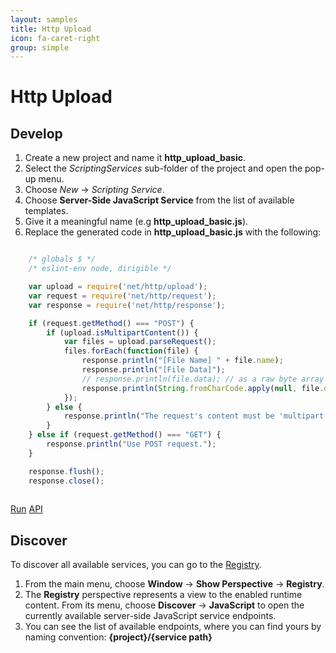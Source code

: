 ```yaml
---
layout: samples
title: Http Upload
icon: fa-caret-right
group: simple
---
```


Http Upload
===

Develop
--

1. Create a new project and name it **http_upload_basic**.
2. Select the *ScriptingServices* sub-folder of the project and open the pop-up menu.
3. Choose *New* -> *Scripting Service*.
4. Choose **Server-Side JavaScript Service** from the list of available templates.
5. Give it a meaningful name (e.g **http_upload_basic.js**).
6. Replace the generated code in **http_upload_basic.js** with the following:

```javascript

	/* globals $ */
	/* eslint-env node, dirigible */

	var upload = require('net/http/upload');
	var request = require('net/http/request');
	var response = require('net/http/response');

	if (request.getMethod() === "POST") {
		if (upload.isMultipartContent()) {
			var files = upload.parseRequest();
			files.forEach(function(file) {
				response.println("[File Name] " + file.name);
				response.println("[File Data]");
				// response.println(file.data); // as a raw byte array or as a string below
				response.println(String.fromCharCode.apply(null, file.data));
			});
		} else {
			response.println("The request's content must be 'multipart'");
		}
	} else if (request.getMethod() === "GET") {
		response.println("Use POST request.");
	}

	response.flush();
	response.close();
	
```

<div class="btn-toolbar pull-right">
	<a class="btn btn-warning" href="http://dirigible.eclipse.org/services/ui/anonymous.html?git=https://github.com/dirigiblelabs/sample_net_http_http_upload_basic.git">Run</a>
	<a class="btn btn-info" href="http://www.dirigible.io/api/http_upload.html">API</a>
</div>

Discover
--
To discover all available services, you can go to the [Registry](../help/registry.html).

1. From the main menu, choose **Window** -> **Show Perspective** -> **Registry**.
2. The **Registry** perspective represents a view to the enabled runtime content. From its menu, choose **Discover** -> **JavaScript** to open the currently available server-side JavaScript service endpoints.
3. You can see the list of available endpoints, where you can find yours by naming convention: **{project}/{service path}**
